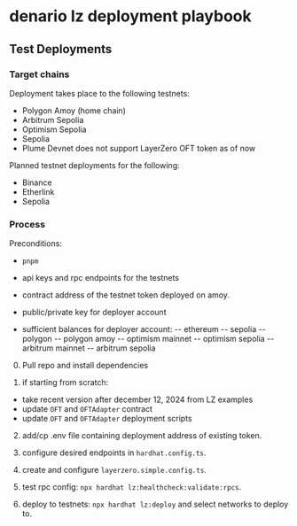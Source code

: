 # denario lz deployment playbook

## Test Deployments

### Target chains

Deployment takes place to the following testnets:

- Polygon Amoy (home chain)
- Arbitrum Sepolia
- Optimism Sepolia
- Sepolia
- Plume Devnet does not support LayerZero OFT token as of now

Planned testnet deployments for the following:

- Binance
- Etherlink
- Sepolia

### Process

Preconditions:

- `pnpm`
- api keys and rpc endpoints for the testnets
- contract address of the testnet token deployed on amoy.

- public/private key for deployer account
- sufficient balances for deployer account:
  -- ethereum
  -- sepolia
  -- polygon
  -- polygon amoy
  -- optimism mainnet
  -- optimism sepolia
  -- arbitrum mainnet
  -- arbitrum sepolia

0. Pull repo and install dependencies

1. if starting from scratch:

- take recent version after december 12, 2024 from LZ examples
- update `OFT` and `OFTAdapter` contract
- update `OFT` and `OFTAdapter` deployment scripts

2. add/cp .env file containing deployment address of existing token.
3. configure desired endpoints in `hardhat.config.ts`.
4. create and configure `layerzero.simple.config.ts`.

5. test rpc config: `npx hardhat lz:healthcheck:validate:rpcs`.

6. deploy to testnets: `npx hardhat lz:deploy` and select networks to deploy to.
